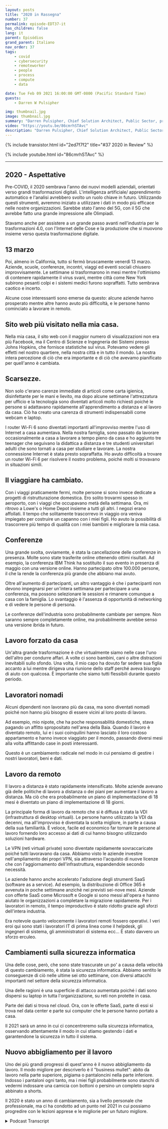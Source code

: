 ```yaml
---
layout: posts
title: "2020 in Rassegna"
number: 37
permalink: episode-EDT37-it
has_children: false
lang: it
parent: Episódios
grand_parent: Italiano
nav_order: 37
tags:
    - covid
    - cybersecurity
    - remoteworker
    - people
    - process
    - compute
    - data

date: Tue Feb 09 2021 16:00:00 GMT-0800 (Pacific Standard Time)
guests:
    - Darren W Pulsipher

img: thumbnail.jpg
image: thumbnail.jpg
summary: "Darren Pulsipher, Chief Solution Architect, Public Sector, presso Intel riflette sugli sconvolgimenti, i cambiamenti e gli adattamenti che la pandemia COVID-19 ha portato nel 2020."
video: "https://youtu.be/86cmrhSTAvc"
description: "Darren Pulsipher, Chief Solution Architect, Public Sector, presso Intel riflette sugli sconvolgimenti, i cambiamenti e gli adattamenti che la pandemia COVID-19 ha portato nel 2020."
---
```


<div>
{% include transistor.html id="2ed7f7f2" title="#37 2020 in Review" %}

{% include youtube.html id="86cmrhSTAvc" %}
</div>

---

## 2020 - Aspettative

Pre-COVID, il 2020 sembrava l'anno dei nuovi modelli aziendali, orientati verso grandi trasformazioni digitali. L'intelligenza artificiale/ apprendimento automatico e l'analisi avrebbero svolto un ruolo chiave in futuro. Utilizzando questi strumenti, avremmo iniziato a utilizzare i dati in modo più efficace nelle nostre organizzazioni. Sarebbe stato l'anno del 5G, con il 5G che avrebbe fatto una grande impressione alle Olimpiadi.

Stavamo anche per assistere a un grande passo avanti nell'industria per le trasformazioni 4.0, con l'Internet delle Cose e la produzione che si muovono insieme verso questa trasformazione digitale.

## 13 marzo

Poi, almeno in California, tutto si fermò bruscamente venerdì 13 marzo. Aziende, scuole, conferenze, incontri, viaggi ed eventi sociali chiusero improvvisamente. Le settimane si trasformarono in mesi mentre l'ottimismo di contenere rapidamente il virus svanì, mentre città come New York subirono pesanti colpi e i sistemi medici furono sopraffatti. Tutto sembrava caotico e incerto.

Alcune cose interessanti sono emerse da questo: alcune aziende hanno prosperato mentre altre hanno avuto più difficoltà, e le persone hanno cominciato a lavorare in remoto.

## Sito web più visitato nella mia casa.

Nella mia casa, il sito web con il maggior numero di visualizzazioni non era più Facebook, ma il Centro di Scienze e Ingegneria dei Sistemi presso Johns Hopkins, che fornisce statistiche sul virus. Potevamo vedere gli effetti nel nostro quartiere, nella nostra città e in tutto il mondo. La nostra intera percezione di ciò che era importante e di ciò che avevamo pianificato per quell'anno è cambiata.

## Scarsezze.

Non solo c'erano carenze immediate di articoli come carta igienica, disinfettante per le mani e lievito, ma dopo alcune settimane l'attrezzatura per ufficio e la tecnologia sono diventati articoli molto richiesti poiché le persone si adattavano rapidamente all'apprendimento a distanza e al lavoro da casa. Ciò ha creato una carenza di strumenti indispensabili come webcam e laptop.

I router Wi-Fi 6 sono diventati importanti all'improvviso mentre l'uso di Internet a casa aumentava. Nella nostra famiglia, sono passato da lavorare occasionalmente a casa a lavorare a tempo pieno da casa e ho aggiunto tre teenager che seguivano la didattica a distanza e tre studenti universitari adulti che sono tornati a casa per studiare e lavorare. La nostra connessione Internet è stata presto sopraffatta. Ho avuto difficoltà a trovare un router Wi-Fi 6 per risolvere il nostro problema, poiché molti si trovavano in situazioni simili.

## Il viaggiare ha cambiato.

Con i viaggi praticamente fermi, molte persone si sono invece dedicate a progetti di ristrutturazione domestica. Ero solito trovarmi spesso in aeroporto, con i viaggi che occupavano metà della settimana. Ora, mi ritrovo a Lowe's o Home Depot insieme a tutti gli altri. I negozi erano affollati. Il tempo che solitamente trascorrevo in viaggio ora veniva impiegato per costruire un capanno con i miei figli. Ho avuto la possibilità di trascorrere più tempo di qualità con i miei bambini e migliorare la mia casa.

## Conferenze

Una grande svolta, ovviamente, è stata la cancellazione delle conferenze in presenza. Molte sono state trasferite online ottenendo ottimi risultati. Ad esempio, la conferenza IBM Think ha sostituito il suo evento in presenza di maggio con una versione online. Hanno partecipato oltre 100.000 persone, il che la rende la conferenza più grande che abbiano mai avuto.

Oltre all'aumento di partecipanti, un altro vantaggio è che i partecipanti non devono impegnarsi per un'intera settimana per partecipare a una conferenza, ma possono selezionare le sessioni e rimanere comunque a casa con la famiglia. Lo svantaggio è l'assenza di opportunità di networking e di vedere le persone di persona.

Le conferenze dell'industria sono probabilmente cambiate per sempre. Non saranno sempre completamente online, ma probabilmente avrebbe senso una versione ibrida in futuro.

## Lavoro forzato da casa

Un'altra grande trasformazione è che virtualmente siamo nelle case l'uno dell'altro per condurre affari. A volte ci sono bambini, cani o altre distrazioni inevitabili sullo sfondo. Una volta, il mio capo ha dovuto far sedere sua figlia accanto a lui mentre dirigeva una riunione dello staff perché aveva bisogno di aiuto con qualcosa. È importante che siamo tutti flessibili durante questo periodo.

## Lavoratori nomadi

Alcuni dipendenti non lavorano più da casa, ma sono diventati nomadi poiché non hanno più bisogno di essere vicini al loro posto di lavoro.

Ad esempio, mio nipote, che ha poche responsabilità domestiche, stava pagando un affitto spropositato nell'area della Baia. Quando il lavoro è diventato remoto, lui e i suoi coinquilini hanno lasciato il loro costoso appartamento e hanno invece viaggiato per il mondo, passando diversi mesi alla volta affittando case in posti interessanti.

Questo è un cambiamento radicale nel modo in cui pensiamo di gestire i nostri lavoratori, beni e dati.

## Lavoro da remoto

Il lavoro a distanza è stato rapidamente intensificato. Molte aziende avevano già delle politiche di lavoro a distanza o dei piani per aumentare il lavoro a distanza. Ma ciò che era probabilmente un piano di implementazione di 18 mesi è diventato un piano di implementazione di 18 giorni.

La principale forma di lavoro da remoto che si è diffusa è stata la VDI (infrastruttura di desktop virtuali). Le persone hanno utilizzato la VDI da decenni, ma all'improvviso è diventata la scelta migliore, in parte a causa della sua familiarità. È veloce, facile ed economico far tornare le persone al lavoro fornendo loro accesso ai dati di cui hanno bisogno utilizzando soluzioni hardware.

Le VPN (reti virtuali private) sono diventate rapidamente sovraccaricate poiché tutti lavoravano da casa. Abbiamo visto le aziende investire nell'ampliamento dei propri VPN, sia attraverso l'acquisto di nuove licenze che con l'aggiornamento dell'infrastruttura, espandendole secondo necessità.

Le aziende hanno anche accelerato l'adozione degli strumenti SaaS (software as a service). Ad esempio, la distribuzione di Office 365 è avvenuta in poche settimane anziché nei previsti sei-nove mesi. Aziende con offerte SaaS come Microsoft e Google si sono messi all'opera e hanno aiutato le organizzazioni a completare la migrazione rapidamente. Per i lavoratori in remoto, il tempo improductivo è stato ridotto grazie agli sforzi dell'intera industria.

Era notevole quanto velocemente i lavoratori remoti fossero operativi. I veri eroi qui sono stati i lavoratori IT di prima linea come il helpdesk, gli ingegneri di sistema, gli amministratori di sistema ecc... È stato davvero un sforzo erculeo.

## Cambiamenti sulla sicurezza informatica

Una delle cose, però, che sono state trascurate un po' a causa della velocità di questo cambiamento, è stata la sicurezza informatica. Abbiamo sentito le conseguenze di ciò nelle ultime sei otto settimane, con diversi attacchi importanti nel settore della sicurezza informatica.

Una delle ragioni è una superficie di attacco aumentata poiché i dati sono dispersi su laptop in tutta l'organizzazione, su reti non protette in casa.

Parte dei dati si trova nel cloud. Ora, con le offerte SaaS, parte di essi si trova nel data center e parte sui computer che le persone hanno portato a casa.

Il 2021 sarà un anno in cui ci concentreremo sulla sicurezza informatica, osservando attentamente il modo in cui stiamo gestendo i dati e garantendone la sicurezza in tutto il sistema.

## Nuovo abbigliamento per il lavoro

Uno dei più grandi progressi di quest'anno è il nuovo abbigliamento da lavoro. Il modo migliore per descriverlo è il "business mullet": abito da lavoro nella parte superiore, pigiama o pantaloncini nella parte inferiore. Indosso i pantaloni ogni tanto, ma i miei figli probabilmente sono stanchi di vedermi indossare una camicia con bottoni o persino un completo sopra abbinato a shorts.

Il 2020 è stato un anno di cambiamento, sia a livello personale che professionale, ma ci ha condotto ad un punto nel 2021 in cui possiamo progredire con le lezioni apprese e le migliorie per un futuro migliore.



<details>
<summary> Podcast Transcript </summary>

<p></p>

</details>
